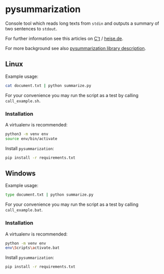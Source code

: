 # pysummarization
Console tool which reads long texts from `stdin` and outputs a summary of two sentences to `stdout`.

For further information see this articles on [C't](https://www.heise.de/select/ct/2020/26/2030009331787830874) / [heise.de](https://www.heise.de/hintergrund/Per-Python-Bibliothek-PySummarization-lange-Texte-automatisch-kuerzen-4979378.html).

For more background see also [pysummarization library description](https://pypi.org/project/pysummarization/).

## Linux
Example usage:
```bash
cat document.txt | python summarize.py
```

For your convenience you may run the script as a test by calling `call_example.sh`.

### Installation

A virtualenv is recommended:

```bash
python3 -m venv env
source env/bin/activate
```

Install `pysummarization`:
```bash
pip install -r requirements.txt
```

## Windows
Example usage:
```bash
type document.txt | python summarize.py
```

For your convenience you may run the script as a test by calling `call_example.bat`.

### Installation

A virtualenv is recommended:

```bash
python -m venv env
env\Scripts\activate.bat
```

Install `pysummarization`:
```bash
pip install -r requirements.txt
```